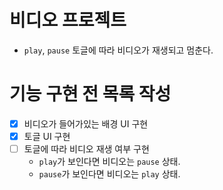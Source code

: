 # 비디오 프로젝트

- `play`, `pause` 토글에 따라 비디오가 재생되고 멈춘다.

# 기능 구현 전 목록 작성

- [x] 비디오가 들어가있는 배경 UI 구현
- [x] 토글 UI 구현
- [ ] 토글에 따라 비디오 재생 여부 구현
  - `play`가 보인다면 비디오는 `pause` 상태.
  - `pause`가 보인다면 비디오는 `play` 상태.
